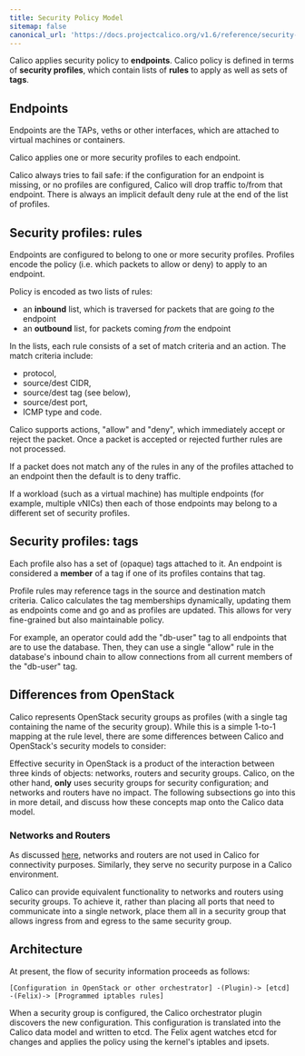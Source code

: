```yaml
---
title: Security Policy Model
sitemap: false 
canonical_url: 'https://docs.projectcalico.org/v1.6/reference/security-model'
---
```


Calico applies security policy to **endpoints**. Calico policy is
defined in terms of **security profiles**, which contain lists of
**rules** to apply as well as sets of **tags**.

## Endpoints

Endpoints are the TAPs, veths or other interfaces, which are attached to
virtual machines or containers.

Calico applies one or more security profiles to each endpoint.

Calico always tries to fail safe: if the configuration for an endpoint
is missing, or no profiles are configured, Calico will drop traffic
to/from that endpoint. There is always an implicit default deny rule at
the end of the list of profiles.

## Security profiles: rules

Endpoints are configured to belong to one or more security profiles.
Profiles encode the policy (i.e. which packets to allow or deny) to
apply to an endpoint.

Policy is encoded as two lists of rules:

-   an **inbound** list, which is traversed for packets that are going
    *to* the endpoint
-   an **outbound** list, for packets coming *from* the endpoint

In the lists, each rule consists of a set of match criteria and an
action. The match criteria include:

-   protocol,
-   source/dest CIDR,
-   source/dest tag (see below),
-   source/dest port,
-   ICMP type and code.

Calico supports actions, "allow" and "deny", which immediately accept or
reject the packet. Once a packet is accepted or rejected further rules
are not processed.

If a packet does not match any of the rules in any of the profiles
attached to an endpoint then the default is to deny traffic.

If a workload (such as a virtual machine) has multiple endpoints (for
example, multiple vNICs) then each of those endpoints may belong to a
different set of security profiles.

## Security profiles: tags

Each profile also has a set of (opaque) tags attached to it. An endpoint
is considered a **member** of a tag if one of its profiles contains that
tag.

Profile rules may reference tags in the source and destination match
criteria. Calico calculates the tag memberships dynamically, updating
them as endpoints come and go and as profiles are updated. This allows
for very fine-grained but also maintainable policy.

For example, an operator could add the "db-user" tag to all endpoints
that are to use the database. Then, they can use a single "allow" rule
in the database's inbound chain to allow connections from all current
members of the "db-user" tag.

## Differences from OpenStack

Calico represents OpenStack security groups as profiles (with a single
tag containing the name of the security group). While this is a simple
1-to-1 mapping at the rule level, there are some differences between
Calico and OpenStack's security models to consider:

Effective security in OpenStack is a product of the interaction between
three kinds of objects: networks, routers and security groups. Calico,
on the other hand, **only** uses security groups for security
configuration; and networks and routers have no impact. The following
subsections go into this in more detail, and discuss how these concepts
map onto the Calico data model.

### Networks and Routers

As discussed [here]({{site.baseurl}}/{{page.version}}/getting-started/openstack/connectivity), networks and routers are not used
in Calico for connectivity purposes. Similarly, they serve no security
purpose in a Calico environment.

Calico can provide equivalent functionality to networks and routers
using security groups. To achieve it, rather than placing all ports that
need to communicate into a single network, place them all in a security
group that allows ingress from and egress to the same security group.

## Architecture

At present, the flow of security information proceeds as follows:

    [Configuration in OpenStack or other orchestrator] -(Plugin)-> [etcd] -(Felix)-> [Programmed iptables rules]

When a security group is configured, the Calico orchestrator plugin
discovers the new configuration. This configuration is translated into
the Calico data model and written to etcd. The Felix agent watches etcd
for changes and applies the policy using the kernel's iptables and
ipsets.
